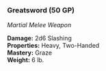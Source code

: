 ### Greatsword (50 GP)
*Martial Melee Weapon*  

**Damage:** 2d6 Slashing  
**Properties:** Heavy, Two-Handed  
**Mastery:** Graze  
**Weight:** 6 lb.